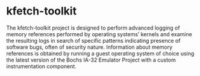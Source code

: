 kfetch-toolkit
==============

The kfetch-toolkit project is designed to perform advanced logging of memory references performed by operating systems’ kernels and examine the resulting logs in search of specific patterns indicating presence of software bugs, often of security nature. Information about memory references is obtained by running a guest operating system of choice using the latest version of the Bochs IA-32 Emulator Project  with a custom instrumentation component.
